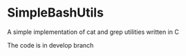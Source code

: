 # SimpleBashUtils
A simple implementation of cat and grep utilities written in C

The code is in develop branch

